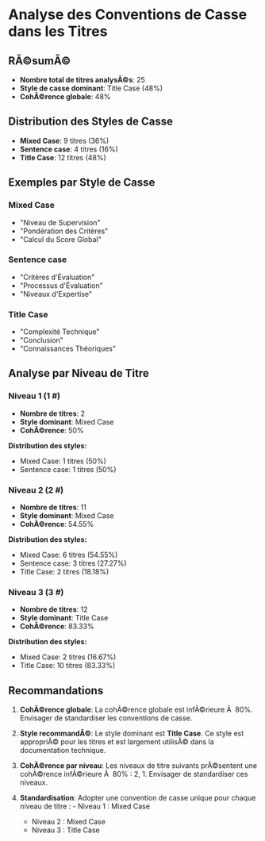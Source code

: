 ﻿# Analyse des Conventions de Casse dans les Titres

## RÃ©sumÃ©

- **Nombre total de titres analysÃ©s**: 25
- **Style de casse dominant**: Title Case (48%)
- **CohÃ©rence globale**: 48%

## Distribution des Styles de Casse

- **Mixed Case**: 9 titres (36%)
- **Sentence case**: 4 titres (16%)
- **Title Case**: 12 titres (48%)

## Exemples par Style de Casse

### Mixed Case

- "Niveau de Supervision"
- "Pondération des Critères"
- "Calcul du Score Global"
### Sentence case

- "Critères d'Évaluation"
- "Processus d'Évaluation"
- "Niveaux d'Expertise"
### Title Case

- "Complexité Technique"
- "Conclusion"
- "Connaissances Théoriques"

## Analyse par Niveau de Titre

### Niveau 1 (1 #)

- **Nombre de titres**: 2
- **Style dominant**: Mixed Case
- **CohÃ©rence**: 50%

**Distribution des styles:**

- Mixed Case: 1 titres (50%)
- Sentence case: 1 titres (50%)
### Niveau 2 (2 #)

- **Nombre de titres**: 11
- **Style dominant**: Mixed Case
- **CohÃ©rence**: 54.55%

**Distribution des styles:**

- Mixed Case: 6 titres (54.55%)
- Sentence case: 3 titres (27.27%)
- Title Case: 2 titres (18.18%)
### Niveau 3 (3 #)

- **Nombre de titres**: 12
- **Style dominant**: Title Case
- **CohÃ©rence**: 83.33%

**Distribution des styles:**

- Mixed Case: 2 titres (16.67%)
- Title Case: 10 titres (83.33%)
## Recommandations

1. **CohÃ©rence globale**: La cohÃ©rence globale est infÃ©rieure Ã  80%. Envisager de standardiser les conventions de casse.

2. **Style recommandÃ©**: Le style dominant est **Title Case**. Ce style est appropriÃ© pour les titres et est largement utilisÃ© dans la documentation technique.

3. **CohÃ©rence par niveau**: Les niveaux de titre suivants prÃ©sentent une cohÃ©rence infÃ©rieure Ã  80% : 2, 1. Envisager de standardiser ces niveaux.

4. **Standardisation**: Adopter une convention de casse unique pour chaque niveau de titre :    - Niveau 1 : Mixed Case
   - Niveau 2 : Mixed Case
   - Niveau 3 : Title Case